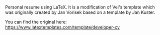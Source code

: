 Personal resume using LaTeX. It is a modification of Vel's template which was originally created by Jan Vorisek based on a template by Jan Kuster. 

You can find the original here: https://www.latextemplates.com/template/developer-cv
